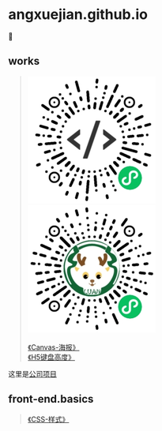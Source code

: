 # angxuejian.github.io
🌰

## works

> ![Moto UI示例](image/a.jpg)
> ![鹿安校园](image/b.jpg)<br><br>
> [《Canvas-海报》](works/canvas-poster/public)<br>
> [《H5键盘高度》](works/keyboard-height)<br>

这里是[公司项目](works/work.md)

## front-end.basics
> [《CSS-样式》](front-end.basics/css.html)